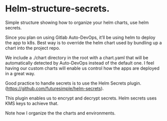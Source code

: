 # Helm-structure-secrets.
Simple structure showing how to organize your helm charts, use helm secrets. 

Since you plan on using Gitlab Auto-DevOps, it’ll be using helm to deploy the app to k8s. Best way is to override the helm chart used by bundling up a chart into the project repo. 

We include a ./chart directory in the root with a chart.yaml that will be automatically detected by Auto-DevOps instead of the default one. I feel having our custom charts will enable us control how the apps are deployed in a great way.  

Good practice to handle secrets is to use the Helm Secrets plugin. (https://github.com/futuresimple/helm-secrets).

This plugin enables us to encrypt and decrypt secrets. Helm secrets uses KMS keys to achieve that.

Note how I organize the the charts and environments. 
